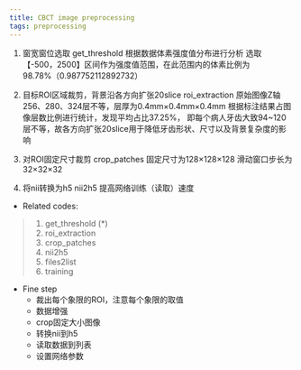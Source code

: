 ```yaml
---
title: CBCT image preprocessing
tags: preprocessing
---
```


1. 窗宽窗位选取 get_threshold 根据数据体素强度值分布进行分析
选取【-500，2500】区间作为强度值范围，在此范围内的体素比例为98.78%（0.987752112892732）

2. 目标ROI区域裁剪，背景沿各方向扩张20slice roi_extraction
   原始图像Z轴256、280、324层不等，层厚为0.4mm×0.4mm×0.4mm
   根据标注结果占图像层数比例进行统计，发现平均占比37.25%，
   即每个病人牙齿大致94~120层不等，故各方向扩张20slice用于降低牙齿形状、尺寸以及背景复杂度的影响

3. 对ROI固定尺寸裁剪 crop_patches
   固定尺寸为128×128×128
   滑动窗口步长为32×32×32

4. 将nii转换为h5 nii2h5 提高网络训练（读取）速度



* Related codes:

> 1.  get_threshold (*)
> 2.  roi_extraction 
> 3.  crop_patches
> 4.  nii2h5
> 5.  files2list
> 6.  training



* Fine step
  * 裁出每个象限的ROI，注意每个象限的取值
  * 数据增强
  * crop固定大小图像
  * 转换nii到h5
  * 读取数据到列表
  * 设置网络参数

